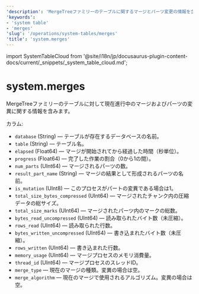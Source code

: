```yaml
---
'description': 'MergeTreeファミリーのテーブルに関するマージとパーツ変更の情報を含むシステムテーブル。'
'keywords':
- 'system table'
- 'merges'
'slug': '/operations/system-tables/merges'
'title': 'system.merges'
---
```


import SystemTableCloud from '@site/i18n/jp/docusaurus-plugin-content-docs/current/_snippets/_system_table_cloud.md';


# system.merges

<SystemTableCloud/>

MergeTreeファミリーのテーブルに対して現在進行中のマージおよびパーツの変異に関する情報を含みます。

カラム:

- `database` (String) — テーブルが存在するデータベースの名前。
- `table` (String) — テーブル名。
- `elapsed` (Float64) — マージが開始されてから経過した時間（秒単位）。
- `progress` (Float64) — 完了した作業の割合（0から1の間）。
- `num_parts` (UInt64) — マージされるパーツの数。
- `result_part_name` (String) — マージの結果として形成されるパーツの名前。
- `is_mutation` (UInt8) — このプロセスがパートの変異である場合は1。
- `total_size_bytes_compressed` (UInt64) — マージされたチャンク内の圧縮データの総サイズ。
- `total_size_marks` (UInt64) — マージされたパーツ内のマークの総数。
- `bytes_read_uncompressed` (UInt64) — 読み取られたバイト数（未圧縮）。
- `rows_read` (UInt64) — 読み取られた行数。
- `bytes_written_uncompressed` (UInt64) — 書き込まれたバイト数（未圧縮）。
- `rows_written` (UInt64) — 書き込まれた行数。
- `memory_usage` (UInt64) — マージプロセスのメモリ消費量。
- `thread_id` (UInt64) — マージプロセスのスレッドID。
- `merge_type` — 現在のマージの種類。変異の場合は空。
- `merge_algorithm` — 現在のマージで使用されるアルゴリズム。変異の場合は空。
